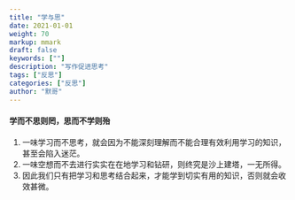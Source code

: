 ```yaml
---  
title: "学与思"  
date: 2021-01-01
weight: 70  
markup: mmark  
draft: false  
keywords: [""]  
description: "写作促进思考"  
tags: ["反思"]  
categories: ["反思"]  
author: "默哥"  
---  
```

#### 学而不思则罔，思而不学则殆
1. 一味学习而不思考，就会因为不能深刻理解而不能合理有效利用学习的知识，甚至会陷入迷茫。
2. 一味空想而不去进行实实在在地学习和钻研，则终究是沙上建塔，一无所得。
3. 因此我们只有把学习和思考结合起来，才能学到切实有用的知识，否则就会收效甚微。